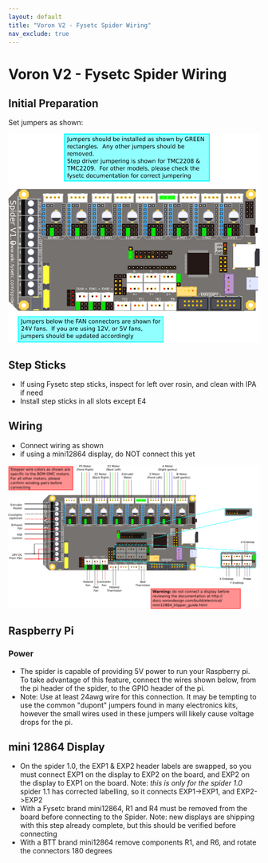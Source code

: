 ```yaml
---
layout: default
title: "Voron V2 - Fysetc Spider Wiring"
nav_exclude: true
---
```


# Voron V2 - Fysetc Spider Wiring

## Initial Preparation

Set jumpers as shown:

![](./images/v2_spider_jumpering.png)

## Step Sticks
* If using Fysetc step sticks, inspect for left over rosin, and clean with IPA if need
* Install step sticks in all slots except E4

## Wiring
* Connect wiring as shown
* if using a mini12864 display, do NOT connect this yet

![](./images/v2_spider_wiring.png)

## Raspberry Pi

### Power 
 * The spider is capable of providing 5V power to run your Raspberry pi.  To take advantage of this feature, connect the wires shown below, from the pi header of the spider, to the GPIO header of the pi.
 * Note: Use at least 24awg wire for this connection.  It may be tempting to use the common "dupont" jumpers found in many electronics kits, however the small wires used in these jumpers will likely cause voltage drops for the pi.
 
## mini 12864 Display

* On the spider 1.0, the EXP1 & EXP2 header labels are swapped, so you must connect EXP1 on the display to EXP2 on the board, and EXP2 on the display to EXP1 on the board.  Note:  *this is only for the spider 1.0* spider 1.1 has corrected labelling, so it connects EXP1->EXP1, and EXP2->EXP2
* With a Fysetc brand mini12864, R1 and R4 must be removed from the board before connecting to the Spider.  Note: new displays are shipping with this step already complete, but this should be verified before connecting
* With a BTT brand mini12864 remove components R1, and R6, and rotate the connectors 180 degrees




